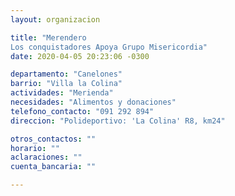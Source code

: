 ```yaml
---
layout: organizacion

title: "Merendero
Los conquistadores Apoya Grupo Misericordia"
date: 2020-04-05 20:23:06 -0300

departamento: "Canelones"
barrio: "Villa la Colina"
actividades: "Merienda"
necesidades: "Alimentos y donaciones"
telefono_contacto: "091 292 894"
direccion: "Polideportivo: 'La Colina' R8, km24"

otros_contactos: ""
horario: ""
aclaraciones: ""
cuenta_bancaria: ""

---
```

